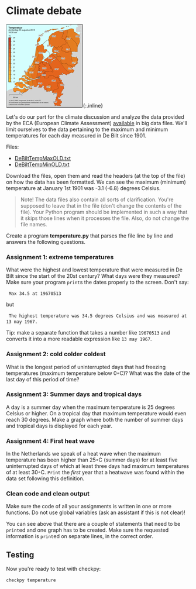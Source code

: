 # Climate debate

![](../../assets/KaartNederlandKlein.png){:.inline}

Let's do our part for the climate discussion and analyze the data provided by the ECA (European Climate Assessment) [available](http://eca.knmi.nl/dailydata/predefinedseries.php) in big data files. We'll limit ourselves to the data pertaining to the maximum and minimum temperatures for each day measured in De Bilt since 1901.

Files: 

- [DeBiltTempMaxOLD.txt](../../data/DeBiltTempMaxOLD.txt)
- [DeBiltTempMinOLD.txt](../../data/DeBiltTempMinOLD.txt)

Download the files, open them and read the headers (at the top of the file) on how the data has been formatted. We can see the maximum (minimum) temperature at January 1st 1901 was -3.1 (-6.8) degrees Celsius.

> Note! The data files also contain all sorts of clarification. You're supposed to leave that in the file (don't change the contents of the file). Your Python program should be implemented in such a way that it skips those lines when it processes the file. Also, do not change the file names. 

Create a program **temperature.py** that parses the file line by line and answers the following questions.

### Assignment 1: extreme temperatures

What were the highest and lowest temperature that were measured in De Bilt since the start of the 20st century? What days were they measured? Make sure your program `print`s the dates properly to the screen. Don't say:

     Max 34.5 at 19670513

but      

     The highest temperature was 34.5 degrees Celsius and was measured at 13 may 1967.

Tip: make a separate function that takes a number like `19670513` and converts it into a more readable expression like `13 may 1967`.

### Assignment 2: cold colder coldest

What is the longest period of uninterrupted days that had freezing temperatures (maximum temperature below 0◦C)? What was the date of the last day of this period of time?

### Assignment 3: Summer days and tropical days

A day is a summer day when the maximum temperature is 25 degrees Celsius or higher. On a tropical day that maximum temperature would even reach 30 degrees. Make a graph where both the number of summer days and tropical days is displayed for each year.  

### Assignment 4: First heat wave

In the Netherlands we speak of a heat wave when the maximum temperature has been higher than 25◦C (summer days) for at least five uninterrupted days of which at least three days had maximum temperatures of at least 30◦C. `Print` the *first* year that a heatwave was found within the data set following this definition.

### Clean code and clean output

Make sure the code of all your assignments is written in one or more functions. Do not use global variables (ask an assistant if this is not clear)!

You can see above that there are a couple of statements that need to be `print`ed and one graph has to be created. Make sure the requested information is `print`ed on separate lines, in the correct order.

## Testing

Now you're ready to test with checkpy:

    checkpy temperature


